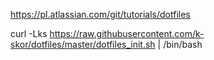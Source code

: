https://pl.atlassian.com/git/tutorials/dotfiles

curl -Lks https://raw.githubusercontent.com/k-skor/dotfiles/master/dotfiles_init.sh | /bin/bash
